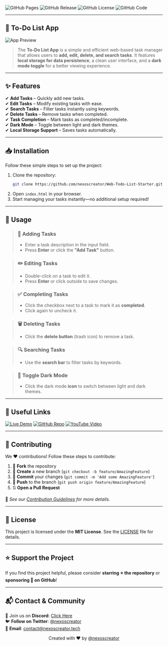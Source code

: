 ![GitHub Pages](https://img.shields.io/github/deployments/nexoscreator/Web-Todo-List-Starter/github-pages.svg?style=flat-square&color=cyan)
![GitHub Release](https://img.shields.io/github/v/release/nexoscreator/Web-Todo-List-Starter.svg?style=flat-square&color=cyan)
![GitHub License](https://img.shields.io/github/license/nexoscreator/Web-Todo-List-Starter.svg?style=flat-square&color=cyan)
![GitHub Code](https://img.shields.io/github/languages/code-size/nexoscreator/Web-Todo-List-Starter.svg?style=flat-square&color=cyan)

---

## 🚀 To-Do List App

![App Preview](https://github.com/user-attachments/assets/1742b106-8cd6-4565-bb6c-c316f7c66a5d)

> The **To-Do List App** is a simple and efficient web-based task manager that allows users to **add, edit, delete, and search tasks**. It features **local storage for data persistence**, a clean user interface, and a **dark mode toggle** for a better viewing experience.  

---

## ✨ Features

✔ **Add Tasks** – Quickly add new tasks.  
✔ **Edit Tasks** – Modify existing tasks with ease.  
✔ **Search Tasks** – Filter tasks instantly using keywords.  
✔ **Delete Tasks** – Remove tasks when completed.  
✔ **Task Completion** – Mark tasks as completed/incomplete.  
✔ **Dark Mode** – Toggle between light and dark themes.  
✔ **Local Storage Support** – Saves tasks automatically.  
 
---

## 📥 Installation

Follow these simple steps to set up the project:  

1. Clone the repository:  
   ```bash
   git clone https://github.com/nexoscreator/Web-Todo-List-Starter.git
   ```  
2. Open `index.html` in your browser.  
3. Start managing your tasks instantly—no additional setup required! 

---

## 🎯 Usage

> ### 📌 Adding Tasks  
> - Enter a task description in the input field.  
> - Press **Enter** or click the **"Add Task"** button.  

> ### ✏️ Editing Tasks  
> - Double-click on a task to edit it.  
> - Press **Enter** or click outside to save changes.  

> ### ✅ Completing Tasks  
> - Click the checkbox next to a task to mark it as **completed**.  
> - Click again to uncheck it.  

> ### 🗑️ Deleting Tasks  
> - Click the **delete button** (trash icon) to remove a task.  

> ### 🔍 Searching Tasks  
> - Use the **search bar** to filter tasks by keywords.  

> ### 🌙 Toggle Dark Mode  
> - Click the dark mode **icon** to switch between light and dark themes.  

---

## 🔗 Useful Links

[![Live Demo](https://img.shields.io/badge/Web-Demo-blue?style=for-the-badge&logo=google-chrome)](https://noscreator.github.io/todo-list-app)
[![GitHub Repo](https://img.shields.io/badge/GitHub-Repo-green?style=for-the-badge&logo=github)](https://github.com/nexoscreator/Web-Todo-List-Starter)
[![YouTube Video](https://img.shields.io/badge/YouTube-Video-red?style=for-the-badge&logo=youtube)](https://youtu.be/RfA4APtF6hM)

---

## 🤝 Contributing

We ❤️ contributions! Follow these steps to contribute:

1. 🍴 **Fork** the repository
2. 🌿 **Create** a new branch (`git checkout -b feature/AmazingFeature`)
3. 💾 **Commit** your changes (`git commit -m 'Add some AmazingFeature'`)
4. 🚀 **Push** to the branch (`git push origin feature/AmazingFeature`)
5. 🔃 **Open a Pull Request**

📖 _See our [Contribution Guidelines](CONTRIBUTING.md) for more details._

---


## 📄 License

This project is licensed under the **MIT License**. See the [LICENSE](LICENSE) file for details.

---

## ⭐ Support the Project

If you find this project helpful, please consider **starring ⭐ the repository** or **sponsoring 💖 on GitHub**!

---

## 📬 **Contact & Community**

💬 Join us on **Discord**: [Click Here](https://discord.gg/H7pVc9aUK2)  
🐦 **Follow on Twitter**: [@nexoscreator](https://twitter.com/nexoscreator)  
📧 **Email**: [contact@nexoscreator.tech](mailto:contact@nexoscreator.tech)

<p align="center">
  Created with ❤️ by <a href="https://github.com/nexoscreator">@nexoscreator</a>
</p>
